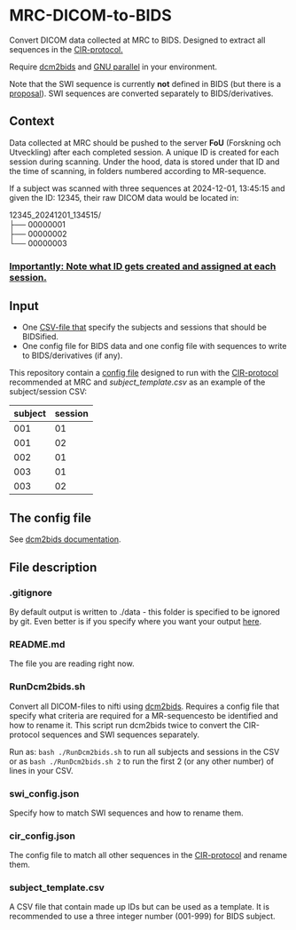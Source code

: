 # MRC-DICOM-to-BIDS
Convert DICOM data collected at MRC to BIDS. Designed to extract all sequences in the [CIR-protocol.](https://github.com/k-CIR/CIR_wiki/wiki/CIR-MR%E2%80%90Protocol)

Require [dcm2bids](https://unfmontreal.github.io/Dcm2Bids/3.2.0/) and [GNU parallel](https://www.gnu.org/software/parallel/) in your environment.

Note that the SWI sequence is currently **not** defined in BIDS (but there is a [proposal](https://bids-specification.readthedocs.io/en/v1.2.1/06-extensions.html)). SWI sequences are converted separately to BIDS/derivatives.

## Context
Data collected at MRC should be pushed to the server **FoU** (Forskning och Utveckling) after each completed session. A unique ID is created for each session during scanning. Under the hood, data is stored under that ID and the time of scanning, in folders numbered according to MR-sequence.

If a subject was scanned with three sequences at 2024-12-01, 13:45:15 and given the ID: 12345, their raw DICOM data would be located in:

12345_20241201_134515/ <br>
├── 00000001 <br>
├── 00000002 <br>
└── 00000003 <br>

### <ins>Importantly: Note what ID gets created and assigned at each session.</ins>

## Input

- One [CSV-file that](https://github.com/k-CIR/MRC-DICOM-to-BIDS/blob/d176610a6e9b8444720afda6b6a6670b03352345/RunDcm2bids.sh#L4) specify the subjects and sessions that should be BIDSified.
- One config file for BIDS data and one config file with sequences to write to BIDS/derivatives (if any).

This repository contain a [config file](https://github.com/k-CIR/MRC-DICOM-to-BIDS/blob/main/cir_config.json) designed to run with the [CIR-protocol](https://k-cir.github.io/cir-wiki/mrc/mrc-cir-protocol/) recommended at MRC and _subject_template.csv_ as an example of the subject/session CSV:

subject | session
--- | ---
001 | 01 
001 | 02 
002 | 01 
003 | 01 
003 | 02 

## The config file
See [dcm2bids documentation](https://unfmontreal.github.io/Dcm2Bids/3.1.1/how-to/create-config-file/).

## File description

### .gitignore
By default output is written to ./data - this folder is specified to be ignored by git. Even better is if you specify where you want your output [here](https://github.com/k-CIR/MRC-DICOM-to-BIDS/blob/cd2da4bec596dfb3f2f9deb8b4cb9bbd2f8890c8/RunDcm2bids.sh#L12).

### README.md
The file you are reading right now.

### RunDcm2bids.sh
Convert all DICOM-files to nifti using [dcm2bids](https://unfmontreal.github.io/Dcm2Bids/3.2.0/). Requires a config file that specify what criteria are required for a MR-sequencesto be identified and how to rename it. This script run dcm2bids twice to convert the CIR-protocol sequences and SWI sequences separately.

Run as: ``bash ./RunDcm2bids.sh`` to run all subjects and sessions in the CSV or as ``bash ./RunDcm2bids.sh 2`` to run the first 2 (or any other number) of lines in your CSV.

### swi_config.json
Specify how to match SWI sequences and how to rename them.

### cir_config.json
The config file to match all other sequences in the [CIR-protocol](https://k-cir.github.io/cir-wiki/mrc/mrc-cir-protocol/) and rename them.

### subject_template.csv
A CSV file that contain made up IDs but can be used as a template. It is recommended to use a three integer number (001-999) for BIDS subject.
